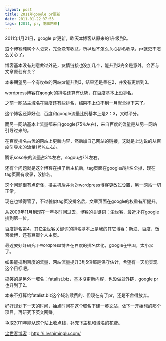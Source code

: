 ```yaml
---
layout: post
title: 2011年google pr更新
date: 2011-01-22 07:53
tags: [2011, pr, 电脑网络]
---
```

2011年1月21日，google pr更新，昨天本博客从原来的1升级到2。

这个博客纯属个人记录，完全没有收益，所以也不怎么关心排名收录，pr就更不怎么关心了。

博客基本没有刻意做过外链，友情链接也没加几个，能升到2完全是意外，会否与文章原创有关？

本来期望另一个有收益的网站pr能升到3，结果还是呆在2，并没有更新到3。

wordpress博客在google的排名还算有优势，在百度基本上没排名。

之前一网站主域名在百度还有些排名，结果不上位不到一月就全掉下来了。

这个博客还算好点，百度和google流量比例基本上是2：3，又时平分。

而另一网站基本上流量都来自google(75%左右)，来自百度的流量是从另一网站引导过来的。

在百度排名占优的网站上更新内容，然后加自己网站的链接，这就是上边说的从百度引导来的流量(15%左右)。

腾讯soso来的流量占3%左右，sogou占2%左右。

还有个问题就是这个博客在换了新主机后，tag页面在google的排名全掉，现在tag页面有收录，没排名。

这个问题很有点奇怪，换主机后并为对wordpress博客更改过设置，另一网站一切正常。

现在也懒得管了，不过貌似tag页没排名后，文章页面在google的权重有所提升。

从2009年11月到现在一年多时间过去，博客的关键词：<a href="http://i.lvshiminglu.com/" target="_blank">尘世客</a>，最近才在google排到第一位。

百度排名第4，其它尘世客关键词的排名基本上是我的其它博客：新浪、百度、饭否微博，还有豆瓣个人主页。

最近要好好研究下wordpress博客在百度的排名优化，google在中国，太小众了。

如果能搞到百度的流量，网站流量提升3到5倍都是保守估计，希望有一天能实现这个目标吧。

搞笑的是另外一域名：fatalist.biz，基本没更新内容，也没做过外链，google pr也升到了2。

本来不打算给fatalist.biz这个域名续费的，但现在有了pr，还是不舍得放弃。

好好规划下一天的时间，抽点时间在这个域名下建一英文站，做下一开始想的那个项目，再研究下英文网赚。

争取2011年能从这个站上收点钱，补充下主机和域名的花费。

<a href="http://i.lvshiminglu.com/">尘世客博客</a>：<a href="http://i.lvshiminglu.com/">http://i.lvshiminglu.com/</a>

